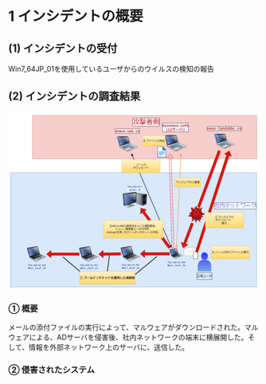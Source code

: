 # 1 インシデントの概要
## (1) インシデントの受付
Win7_64JP_01を使⽤しているユーザからのウイルスの検知の報告

## (2) インシデントの調査結果

![](cyber_easy.drawio.png)

### ① 概要
メールの添付ファイルの実行によって、マルウェアがダウンロードされた。マルウェアによる、ADサーバを侵害後、社内ネットワークの端末に横展開した。そして、情報を外部ネットワーク上のサーバに、送信した。

### ② 侵害されたシステム

